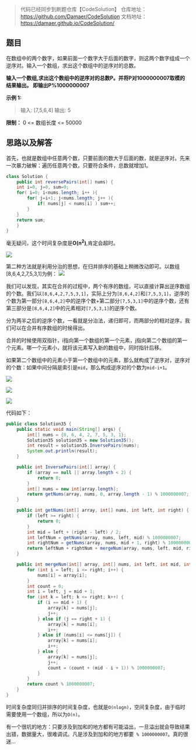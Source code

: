 > 代码已经同步到刷题仓库【CodeSolution】
仓库地址：https://github.com/Damaer/CodeSolution
文档地址：https://damaer.github.io/CodeSolution/ 


## 题目
在数组中的两个数字，如果前面一个数字大于后面的数字，则这两个数字组成一个逆序对。输入一个数组，求出这个数组中的逆序对的总数。

**输入一个数组,求出这个数组中的逆序对的总数P。并将P对1000000007取模的结果输出。 即输出P%1000000007**


**示例 1:**
> 输入: [7,5,6,4]
> 输出: 5

**限制：**
0 <= 数组长度 <= 50000

## 思路以及解答

首先，也就是数组中任意两个数，只要前面的数大于后面的数，就是逆序对。先来一次暴力破解：遍历任意两个数，只要符合条件，总数就增加1。
```java
class Solution {
    public int reversePairs(int[] nums) {
    int i=0, j=0, sum=0;
    for( i=0; i<nums.length; i++ ){
        for( j=i+1; j<nums.length; j++ ){
            if( nums[j] < nums[i] ) sum++;
        }
    }
    return sum;
    }
}
```
毫无疑问，这个时间复杂度是**O(n<sup>2</sup>)**,肯定会超时。

![](https://markdownpicture.oss-cn-qingdao.aliyuncs.com/20210121223405.png)

第二种方法就是利用分治的思想，在归并排序的基础上稍微改动即可。以数组[8,6,4,2,7,5,3,1]为例：
![](https://markdownpicture.oss-cn-qingdao.aliyuncs.com/20210124220617.png)

我们可以发现，其实在合并的过程中，两个有序的数组，可以直接计算出逆序数组的个数。我们以`[8,6,4,2,7,5,3,1]`，实际上分为`[8,6,4,2]`和`[7,5,3,1]`，逆序的个数为第一部分`[8,6,4,2]`中的逆序个数+第二部分`[7,5,3,1]`中的逆序个数，还有第三部分是`[8,6,4,2]`中的元素相对`[7,5,3,1]`的逆序个数。

分为两半之后的逆序个数，一看就是分治法，递归即可，而两部分的相对逆序，我们可以在合并有序数组的时候得出。

合并的时候使用双指针，i指向第一个数组的第一个元素，j指向第二个数组的第一个元素。哪一个元素小，就将该元素写入新的数组中，同时指针后移。

如果第二个数组中的元素小于第一个数组中的元素，那么就构成了逆序对，逆序对的个数：如果中间分隔是索引是`mid`，那么构成逆序对的个数为`mid-i+1`。

![](https://markdownpicture.oss-cn-qingdao.aliyuncs.com/20210124235209.png)

![](https://markdownpicture.oss-cn-qingdao.aliyuncs.com/20210124235232.png)

![](https://markdownpicture.oss-cn-qingdao.aliyuncs.com/20210124235308.png)

代码如下：
```java
public class Solution35 {
    public static void main(String[] args) {
        int[] nums = {8, 6, 4, 2, 7, 5, 3, 1};
        Solution35 solution35 = new Solution35();
        int result = solution35.InversePairs(nums);
        System.out.println(result);
    }

    public int InversePairs(int[] array) {
        if (array == null || array.length < 2) {
            return 0;
        }
        int[] nums = new int[array.length];
        return getNums(array, nums, 0, array.length - 1) % 1000000007;
    }

    public int getNums(int[] array, int[] nums, int left, int right) {
        if (left >= right) {
            return 0;
        }
        int mid = left + (right - left) / 2;
        int leftNum = getNums(array, nums, left, mid) % 1000000007;
        int rightNum = getNums(array, nums, mid + 1, right) % 1000000007;
        return leftNum + rightNum + mergeNum(array, nums, left, mid, right);
    }

    public int mergeNum(int[] array, int[] nums, int left, int mid, int right) {
        for (int i = left; i <= right; i++) {
            nums[i] = array[i];
        }
        int count = 0;
        int i = left, j = mid + 1;
        for (int k = left; k <= right; k++) {
            if (i == mid + 1) {
                array[k] = nums[j];
                j++;
            } else if (j == right + 1) {
                array[k] = nums[i];
                i++;
            } else if (nums[i] <= nums[j]) {
                array[k] = nums[i];
                i++;
            } else {
                array[k] = nums[j];
                j++;
                count = (count + (mid - i + 1)) % 1000000007;
            }
        }
        return count % 1000000007;
    }
}
```

时间复杂度同归并排序的时间复杂度，也就是`O(nlogn)`，空间复杂度，由于临时需要使用一个数组，所以为`O(n)`。

有一个很坑的地方：只要涉及到加和的地方都有可能溢出，一旦溢出就会导致结果出错，数据量大，很难调试。凡是涉及到加和的地方都要` % 1000000007`。真的很迷...




